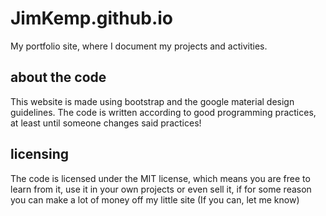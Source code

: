 # JimKemp.github.io
My portfolio site, where I document my projects and activities.

## about the code
This website is made using bootstrap and the google material design guidelines.
The code is written according to good programming practices, at least until someone changes said practices!

## licensing
The code is licensed under the MIT license, which means you are free to learn from it, use it in your own projects or even sell it, if for some reason you can make a lot of money off my little site (If you can, let me know)
